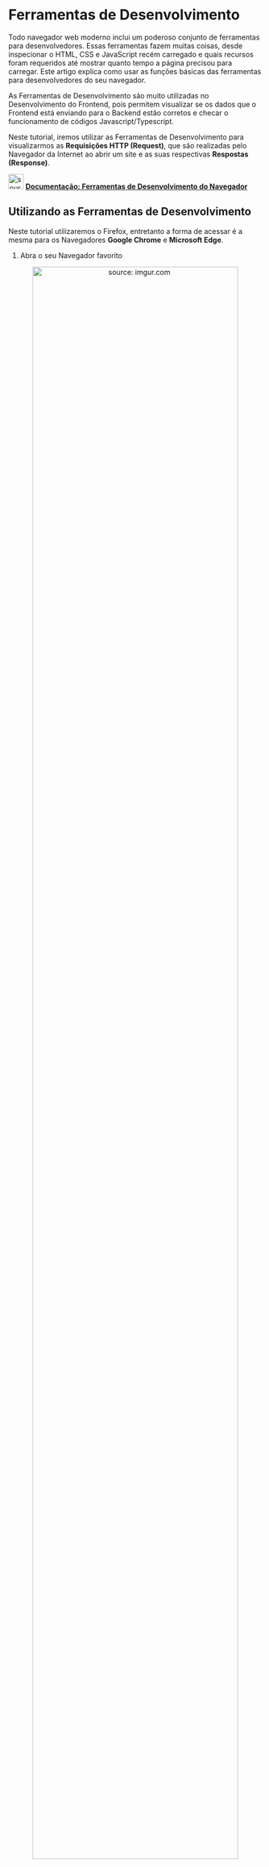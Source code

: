<h1>Ferramentas de Desenvolvimento</h1>

Todo navegador web moderno inclui um poderoso conjunto de ferramentas  para desenvolvedores. Essas ferramentas fazem muitas coisas, desde  inspecionar o HTML, CSS e JavaScript recém carregado e quais recursos  foram requeridos até mostrar quanto tempo a página precisou para  carregar. Este artigo explica como usar as funções básicas  das ferramentas para desenvolvedores do seu navegador.

As Ferramentas de Desenvolvimento são muito utilizadas no Desenvolvimento do Frontend, pois permitem visualizar se os dados que o Frontend está enviando para o Backend estão corretos e checar o funcionamento de códigos Javascript/Typescript.

Neste tutorial, iremos utilizar as Ferramentas de Desenvolvimento para visualizarmos as **Requisições HTTP (Request)**, que são realizadas pelo Navegador da Internet ao abrir um site e as suas respectivas **Respostas (Response)**.

<div align="left"><img src="https://i.imgur.com/cDPH4tl.png" title="source: imgur.com" width="30px"/> <a href="https://developer.mozilla.org/pt-BR/docs/Learn/Common_questions/What_are_browser_developer_tools" target="_blank"><b>Documentação: Ferramentas de Desenvolvimento do Navegador</b></a></div>



<h2>Utilizando as Ferramentas de Desenvolvimento</h2>



Neste tutorial utilizaremos o Firefox, entretanto a forma de acessar é a mesma para os Navegadores  **Google Chrome** e  **Microsoft Edge**. 

1. Abra o seu Navegador favorito

<div align="center"><img src="https://i.imgur.com/5rlBjgf.png" title="source: imgur.com" width="90%"/></div>

2. Para abrir as Ferramentas do Desenvolvedor, pressione a Tecla <img src="https://i.imgur.com/01IooIo.jpg" title="source: imgur.com" width="40px"/> do seu teclado.

3. Clique na **Guia Rede** para Visualizar as requisições

<div align="center"><img src="https://i.imgur.com/oP1S25j.png" title="source: imgur.com" /></div>

4.  Abra o site do **Google**: **https://www.google.com**

<div align="center"><img src="https://i.imgur.com/nzxH422.png" title="source: imgur.com" /></div>

5.  Observe que na **Guia Rede** serão exibidas todas as Requisições realizadas pelo site.

<div align="center"><img src="https://i.imgur.com/FWPZ5HH.png" title="source: imgur.com" /></div>

6.  Clique sobre a primeira requisição da lista, como mostra a figura abaixo:

<div align="center"><img src="https://i.imgur.com/eJNGNCU.png" title="source: imgur.com" /></div>

7.  Observe que será aberto um painel do lado direito da lista. Clique na **Guia Cabeçalhos**. 

   <div align="center"><img src="https://i.imgur.com/yqyBXnK.png" title="source: imgur.com" /></div>

8.  Observe na imagem acima que é possível identificar o **Verbo (GET)**, o **Host (www.google.com)**, o **Caminho (/)**, o **Endereço IP com a porta (142.251.132.36:443)**, o **HTTP Status Code** da Resposta (**200 🡪 OK** ) e a **Versão do Protocolo HTTP (2.0)**.

9.  Experimente acessar outros sites e veja as requisições HTTP que são geradas por eles.

<br /><br />

<div align="left"><a href="../README.md"><img src="https://i.imgur.com/XMgF3gl.png" title="source: imgur.com" width="3%"/>Voltar</a></div>
